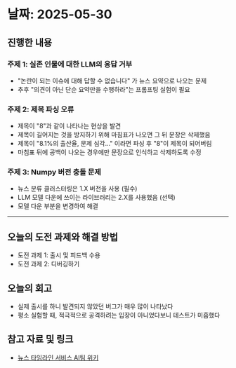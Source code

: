 # 날짜: 2025-05-30

## 진행한 내용
### 주제 1: 실존 인물에 대한 LLM의 응답 거부
- "논란이 되는 이슈에 대해 답할 수 없습니다" 가 뉴스 요약으로 나오는 문제
- 추후 "의견이 아닌 단순 요약만을 수행하라"는 프롬프팅 실험이 필요

### 주제 2: 제목 파싱 오류
- 제목이 "8"과 같이 나타나는 현상을 발견
- 제목이 길어지는 것을 방지하기 위해 마침표가 나오면 그 뒤 문장은 삭제했음
- 제목이 "8.1%의 출산율, 문제 심각..." 이라면 파싱 후 "8"이 제목이 되어버림
- 마침표 뒤에 공백이 나오는 경우에만 문장으로 인식하고 삭제하도록 수정

### 주제 3: Numpy 버전 충돌 문제
- 뉴스 분류 클러스터링은 1.X 버전을 사용 (필수)
- LLM 모델 다운에 쓰이는 라이브러리는 2.X를 사용했음 (선택)
- 모델 다운 부분을 변경하여 해결

---

## 오늘의 도전 과제와 해결 방법
- 도전 과제 1: 출시 및 피드백 수용
- 도전 과제 2: 디버깅하기

## 오늘의 회고
- 실제 출시를 하니 발견되지 않았던 버그가 매우 많이 나타났다
- 평소 실험할 때, 적극적으로 공격하려는 입장이 아니었다보니 테스트가 미흡했다
  
## 참고 자료 및 링크
- [뉴스 타임라인 서비스 AI팀 위키](https://github.com/100-hours-a-week/18-team-timeline-wiki/wiki/AI-Wiki)
